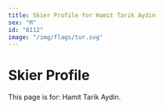 ```yaml
---
title: Skier Profile for Hamit Tarik Aydin
sex: "M"
id: "8112"
image: "/img/flags/tur.svg" 
---
```


# Skier Profile

This page is for: Hamit Tarik Aydin.
    
